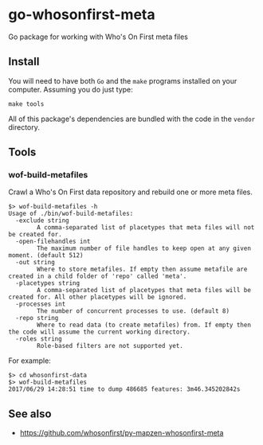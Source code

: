 # go-whosonfirst-meta

Go package for working with Who's On First meta files

## Install

You will need to have both `Go` and the `make` programs installed on your computer. Assuming you do just type:

```
make tools
```

All of this package's dependencies are bundled with the code in the `vendor` directory.

## Tools

### wof-build-metafiles

Crawl a Who's On First data repository and rebuild one or more meta files.

```
$> wof-build-metafiles -h
Usage of ./bin/wof-build-metafiles:
  -exclude string
    	A comma-separated list of placetypes that meta files will not be created for.
  -open-filehandles int
    	The maximum number of file handles to keep open at any given moment. (default 512)
  -out string
    	Where to store metafiles. If empty then assume metafile are created in a child folder of 'repo' called 'meta'.
  -placetypes string
    	A comma-separated list of placetypes that meta files will be created for. All other placetypes will be ignored.
  -processes int
    	The number of concurrent processes to use. (default 8)
  -repo string
    	Where to read data (to create metafiles) from. If empty then the code will assume the current working directory.
  -roles string
    	Role-based filters are not supported yet.
```

For example:

```
$> cd whosonfirst-data
$> wof-build-metafiles
2017/06/29 14:28:51 time to dump 486685 features: 3m46.345202842s

```

## See also

* https://github.com/whosonfirst/py-mapzen-whosonfirst-meta
